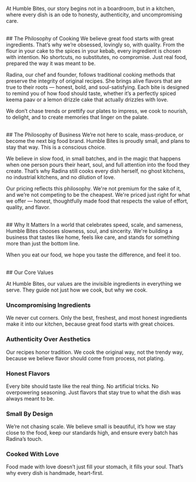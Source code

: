 
At Humble Bites, our story begins not in a boardroom, but in a kitchen, where every dish is an ode to honesty, authenticity, and uncompromising care.

<br/>
## The Philosophy of Cooking
We believe great food starts with great ingredients. That’s why we’re obsessed, lovingly so, with quality. From the flour in your cake to the spices in your kebab, every ingredient is chosen with intention. No shortcuts, no substitutes, no compromise. Just real food, prepared the way it was meant to be.

Radina, our chef and founder, follows traditional cooking methods that preserve the integrity of original recipes. She brings alive flavors that are true to their roots — honest, bold, and soul-satisfying. Each bite is designed to remind you of how food should taste, whether it’s a perfectly spiced keema paav or a lemon drizzle cake that actually drizzles with love.

We don’t chase trends or prettify our plates to impress, we cook to nourish, to delight, and to create memories that linger on the palate.

<br/>
## The Philosophy of Business
We’re not here to scale, mass-produce, or become the next big food brand. Humble Bites is proudly small, and plans to stay that way. This is a conscious choice.

We believe in slow food, in small batches, and in the magic that happens when one person pours their heart, soul, and full attention into the food they create. That’s why Radina still cooks every dish herself, no ghost kitchens, no industrial kitchens, and no dilution of love.

Our pricing reflects this philosophy. We're not premium for the sake of it, and we’re not competing to be the cheapest. We're priced just right for what we offer — honest, thoughtfully made food that respects the value of effort, quality, and flavor.

<br/>
## Why It Matters
In a world that celebrates speed, scale, and sameness, Humble Bites chooses slowness, soul, and sincerity. We're building a business that tastes like home, feels like care, and stands for something more than just the bottom line.

When you eat our food, we hope you taste the difference, and feel it too.

<br/>
## Our Core Values

At Humble Bites, our values are the invisible ingredients in everything we serve. They guide not just how we cook, but why we cook.


### Uncompromising Ingredients
We never cut corners. Only the best, freshest, and most honest ingredients make it into our kitchen, because great food starts with great choices.

### Authenticity Over Aesthetics
Our recipes honor tradition. We cook the original way, not the trendy way, because we believe flavor should come from process, not plating.

### Honest Flavors
Every bite should taste like the real thing. No artificial tricks. No overpowering seasoning. Just flavors that stay true to what the dish was always meant to be.

### Small By Design
We’re not chasing scale. We believe small is beautiful, it’s how we stay close to the food, keep our standards high, and ensure every batch has Radina’s touch.

### Cooked With Love
Food made with love doesn’t just fill your stomach, it fills your soul. That’s why every dish is handmade, heart-first.